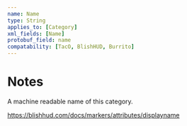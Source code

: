 ```yaml
---   
name: Name
type: String
applies_to: [Category]
xml_fields: [Name]
protobuf_field: name
compatability: [TacO, BlishHUD, Burrito]
---
```


Notes
=====
A machine readable name of this category.

https://blishhud.com/docs/markers/attributes/displayname


